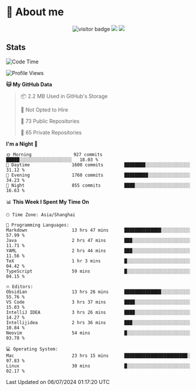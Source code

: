 <!-- ![](https://youpai.roccoshi.top/img/20200804214216.png) -->

# 🧐 About me
 
<p align="center">
<img src="https://visitor-badge.laobi.icu/badge?page_id=Lincest.Lincest&title=hits" alt="visitor badge"/>
<a href="mailto:imroccoshi@gmail.com"><img src="https://img.shields.io/badge/gmail-imroccoshi%40gmail.com-red"></a>
<a href="https://blog.roccoshi.top"><img src="https://img.shields.io/badge/blog-roccoshi-green"></a>
</p>

## Stats

<!--START_SECTION:waka-->
![Code Time](http://img.shields.io/badge/Code%20Time-1%2C347%20hrs%204%20mins-blue)

![Profile Views](http://img.shields.io/badge/Profile%20Views-1-blue)

**🐱 My GitHub Data** 

> 📦 2.2 MB Used in GitHub's Storage 
 > 
> 🚫 Not Opted to Hire
 > 
> 📜 73 Public Repositories 
 > 
> 🔑 65 Private Repositories 
 > 
**I'm a Night 🦉** 

```text
🌞 Morning                927 commits         █████░░░░░░░░░░░░░░░░░░░░   18.03 % 
🌆 Daytime                1600 commits        ████████░░░░░░░░░░░░░░░░░   31.12 % 
🌃 Evening                1760 commits        █████████░░░░░░░░░░░░░░░░   34.23 % 
🌙 Night                  855 commits         ████░░░░░░░░░░░░░░░░░░░░░   16.63 % 
```


📊 **This Week I Spent My Time On** 

```text
🕑︎ Time Zone: Asia/Shanghai

💬 Programming Languages: 
Markdown                 13 hrs 47 mins      ██████████████░░░░░░░░░░░   57.99 % 
Java                     2 hrs 47 mins       ███░░░░░░░░░░░░░░░░░░░░░░   11.71 % 
YAML                     2 hrs 44 mins       ███░░░░░░░░░░░░░░░░░░░░░░   11.56 % 
TeX                      1 hr 3 mins         █░░░░░░░░░░░░░░░░░░░░░░░░   04.42 % 
TypeScript               59 mins             █░░░░░░░░░░░░░░░░░░░░░░░░   04.15 % 

🔥 Editors: 
Obsidian                 13 hrs 26 mins      ██████████████░░░░░░░░░░░   55.76 % 
VS Code                  3 hrs 37 mins       ████░░░░░░░░░░░░░░░░░░░░░   15.03 % 
IntelliJ IDEA            3 hrs 26 mins       ████░░░░░░░░░░░░░░░░░░░░░   14.27 % 
Intellijidea             2 hrs 36 mins       ███░░░░░░░░░░░░░░░░░░░░░░   10.84 % 
Neovim                   54 mins             █░░░░░░░░░░░░░░░░░░░░░░░░   03.78 % 

💻 Operating System: 
Mac                      23 hrs 15 mins      ████████████████████████░   97.83 % 
Linux                    30 mins             █░░░░░░░░░░░░░░░░░░░░░░░░   02.17 % 
```


 Last Updated on 06/07/2024 01:17:20 UTC
<!--END_SECTION:waka-->



